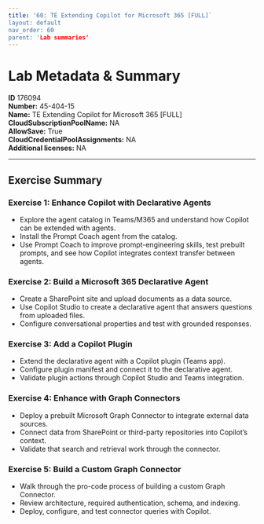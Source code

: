 ```yaml
---
title: '60: TE Extending Copilot for Microsoft 365 [FULL]` 
layout: default
nav_order: 60
parent: 'Lab summaries'
--- 
```


# Lab Metadata & Summary

**ID** 176094  
**Number:** 45-404-15  
**Name:** TE Extending Copilot for Microsoft 365 [FULL]  
**CloudSubscriptionPoolName:** NA  
**AllowSave:** True  
**CloudCredentialPoolAssignments:** NA  
**Additional licenses:** NA  

---

## Exercise Summary

### Exercise 1: Enhance Copilot with Declarative Agents
- Explore the agent catalog in Teams/M365 and understand how Copilot can be extended with agents.  
- Install the Prompt Coach agent from the catalog.  
- Use Prompt Coach to improve prompt-engineering skills, test prebuilt prompts, and see how Copilot integrates context transfer between agents.  

### Exercise 2: Build a Microsoft 365 Declarative Agent
- Create a SharePoint site and upload documents as a data source.  
- Use Copilot Studio to create a declarative agent that answers questions from uploaded files.  
- Configure conversational properties and test with grounded responses.  

### Exercise 3: Add a Copilot Plugin
- Extend the declarative agent with a Copilot plugin (Teams app).  
- Configure plugin manifest and connect it to the declarative agent.  
- Validate plugin actions through Copilot Studio and Teams integration.  

### Exercise 4: Enhance with Graph Connectors
- Deploy a prebuilt Microsoft Graph Connector to integrate external data sources.  
- Connect data from SharePoint or third-party repositories into Copilot’s context.  
- Validate that search and retrieval work through the connector.  

### Exercise 5: Build a Custom Graph Connector
- Walk through the pro-code process of building a custom Graph Connector.  
- Review architecture, required authentication, schema, and indexing.  
- Deploy, configure, and test connector queries with Copilot.  
